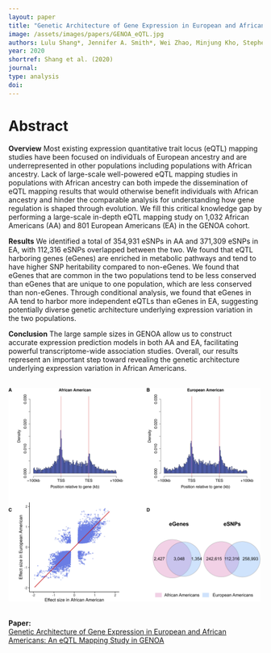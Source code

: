 ```yaml
---
layout: paper
title: "Genetic Architecture of Gene Expression in European and African Americans: An eQTL Mapping Study in GENOA"
image: /assets/images/papers/GENOA_eQTL.jpg
authors: Lulu Shang*, Jennifer A. Smith*, Wei Zhao, Minjung Kho, Stephen T. Turner, Thomas H. Mosley, Sharon LR Kardia†, and Xiang Zhou†
year: 2020
shortref: Shang et al. (2020) 
journal: 
type: analysis
doi: 
---
```


# Abstract

**Overview**
Most existing expression quantitative trait locus (eQTL) mapping studies have been focused on individuals of European ancestry and are underrepresented in other populations including populations with African ancestry. Lack of large-scale well-powered eQTL mapping studies in populations with African ancestry can both impede the dissemination of eQTL mapping results that would otherwise benefit individuals with African ancestry and hinder the comparable analysis for understanding how gene regulation is shaped through evolution. We fill this critical knowledge gap by performing a large-scale in-depth eQTL mapping study on 1,032 African Americans (AA) and 801 European Americans (EA) in the GENOA cohort. 

**Results**
We identified a total of 354,931 eSNPs in AA and 371,309 eSNPs in EA, with 112,316 eSNPs overlapped between the two. We found that eQTL harboring genes (eGenes) are enriched in metabolic pathways and tend to have higher SNP heritability compared to non-eGenes. We found that eGenes that are common in the two populations tend to be less conserved than eGenes that are unique to one population, which are less conserved than non-eGenes. Through conditional analysis, we found that eGenes in AA tend to harbor more independent eQTLs than eGenes in EA, suggesting potentially diverse genetic architecture underlying expression variation in the two populations. 

**Conclusion**
The large sample sizes in GENOA allow us to construct accurate expression prediction models in both AA and EA, facilitating powerful transcriptome-wide association studies. Overall, our results represent an important step toward revealing the genetic architecture underlying expression variation in African Americans.


<br />

<div class="middle">
    <img src="/assets/images/papers/GENOA_eQTL.jpg" alt="photo" width="500"/>
</div>

<br />

**Paper:**
<br />
[Genetic Architecture of Gene Expression in European and African Americans: An eQTL Mapping Study in GENOA](https://doi.org/10.1016/j.ajhg.2020.03.002)




